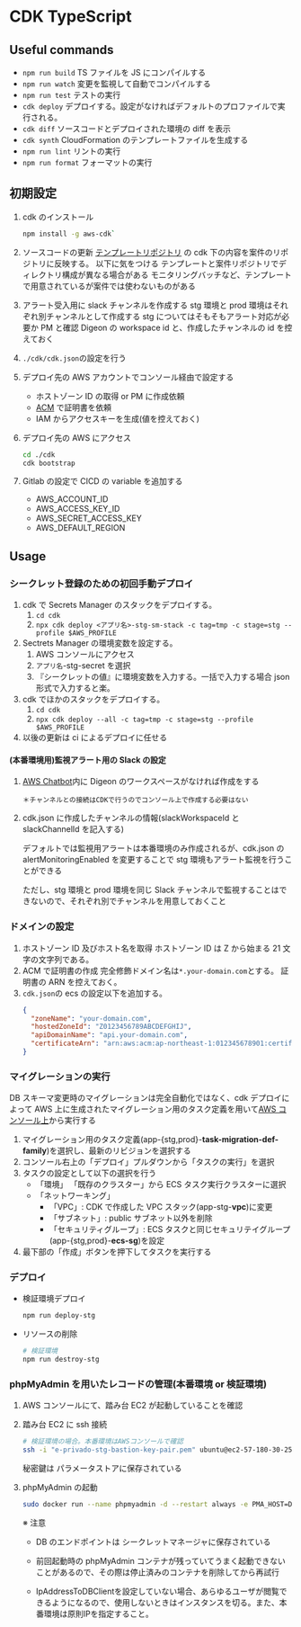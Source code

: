 # CDK TypeScript

## Useful commands

- `npm run build` TS ファイルを JS にコンパイルする
- `npm run watch` 変更を監視して自動でコンパイルする
- `npm run test` テストの実行
- `cdk deploy` デプロイする。設定がなければデフォルトのプロファイルで実行される。
- `cdk diff` ソースコードとデプロイされた環境の diff を表示
- `cdk synth` CloudFormation のテンプレートファイルを生成する
- `npm run lint` リントの実行
- `npm run format` フォーマットの実行

## 初期設定

1. cdk のインストール

   ```sh
   npm install -g aws-cdk`
   ```

2. ソースコードの更新
   [テンプレートリポジトリ](https://gitlab.com/digeon-inc/templates/cdk-ecs-rds-template) の cdk 下の内容を案件のリポジトリに反映する。
   以下に気をつける
   テンプレートと案件リポジトリでディレクトリ構成が異なる場合がある
   モニタリングバッチなど、テンプレートで用意されているが案件では使わないものがある

3. アラート受入用に slack チャンネルを作成する
   stg 環境と prod 環境はそれぞれ別チャンネルとして作成する
   stg についてはそもそもアラート対応が必要か PM と確認
   Digeon の workspace id と、作成したチャンネルの id を控えておく

4. `./cdk/cdk.json`の設定を行う

5. デプロイ先の AWS アカウントでコンソール経由で設定する

   - ホストゾーン ID の取得 or PM に作成依頼
   - [ACM](https://ap-northeast-1.console.aws.amazon.com/acm/home?region=ap-northeast-1#/certificates/request) で証明書を依頼
   - IAM からアクセスキーを生成(値を控えておく)

6. デプロイ先の AWS にアクセス

   ```sh
   cd ./cdk
   cdk bootstrap
   ```

7. Gitlab の設定で CICD の variable を追加する
   - AWS_ACCOUNT_ID
   - AWS_ACCESS_KEY_ID
   - AWS_SECRET_ACCESS_KEY
   - AWS_DEFAULT_REGION

## Usage

### シークレット登録のための初回手動デプロイ

1. cdk で Secrets Manager のスタックをデプロイする。
   1. `cd cdk`
   2. `npx cdk deploy <アプリ名>-stg-sm-stack -c tag=tmp -c stage=stg --profile $AWS_PROFILE`
2. Sectrets Manager の環境変数を設定する。
   1. AWS コンソールにアクセス
   2. `アプリ名`-stg-secret を選択
   3. 『シークレットの値』に環境変数を入力する。一括で入力する場合 json 形式で入力すると楽。
3. cdk でほかのスタックをデプロイする。
   1. `cd cdk`
   2. `npx cdk deploy --all -c tag=tmp -c stage=stg --profile $AWS_PROFILE`
4. 以後の更新は ci によるデプロイに任せる

#### (本番環境用)監視アラート用の Slack の設定

1. [AWS Chatbot](https://us-east-2.console.aws.amazon.com/chatbot/home?region=ap-northeast-1#/chat-clients)内に Digeon のワークスペースがなければ作成をする

   `＊チャンネルとの接続はCDKで行うのでコンソール上で作成する必要はない`

2. cdk.json に作成したチャンネルの情報(slackWorkspaceId と slackChannelId を記入する)

   デフォルトでは監視用アラートは本番環境のみ作成されるが、cdk.json の alertMonitoringEnabled を変更することで stg 環境もアラート監視を行うことができる

   ただし、stg 環境と prod 環境を同じ Slack チャンネルで監視することはできないので、それぞれ別でチャンネルを用意しておくこと

### ドメインの設定

1. ホストゾーン ID 及びホスト名を取得
   ホストゾーン ID は Z から始まる 21 文字の文字列である。
2. ACM で証明書の作成
   完全修飾ドメイン名は`*.your-domain.com`とする。
   証明書の ARN を控えておく。
3. `cdk.json`の ecs の設定以下を追加する。
   ```json
   {
     "zoneName": "your-domain.com",
     "hostedZoneId": "Z0123456789ABCDEFGHIJ",
     "apiDomainName": "api.your-domain.com",
     "certificateArn": "arn:aws:acm:ap-northeast-1:012345678901:certificate/xxxxxxxx-xxxx-xxxx-xxxx-xxxxxxxxxxxx"
   }
   ```

### マイグレーションの実行

DB スキーマ変更時のマイグレーションは完全自動化ではなく、cdk デプロイによって AWS 上に生成されたマイグレーション用のタスク定義を用いて[AWS コンソール上](https://ap-northeast-1.console.aws.amazon.com/ecs/v2/task-definitions?region=ap-northeast-1)から実行する

1. マイグレーション用のタスク定義(app-{stg,prod}-**task-migration-def-family**)を選択し、最新のリビジョンを選択する
2. コンソール右上の「デプロイ」プルダウンから「タスクの実行」を選択
3. タスクの設定として以下の選択を行う
   - 「環境」
     「既存のクラスター」から ECS タスク実行クラスターに選択
   - 「ネットワーキング」
     - 「VPC」: CDK で作成した VPC スタック(app-stg-**vpc**)に変更
     - 「サブネット」: public サブネット以外を削除
     - 「セキュリティグループ」: ECS タスクと同じセキュリテイグループ(app-{stg,prod}-**ecs-sg**)を設定
4. 最下部の「作成」ボタンを押下してタスクを実行する

### デプロイ

- 検証環境デプロイ

  ```sh
  npm run deploy-stg
  ```

- リソースの削除

  ```sh
  # 検証環境
  npm run destroy-stg
  ```

### phpMyAdmin を用いたレコードの管理(本番環境 or 検証環境)

1. AWS コンソールにて、踏み台 EC2 が起動していることを確認

2. 踏み台 EC2 に ssh 接続

   ```sh
   # 検証環境の場合。本番環境はAWSコンソールで確認
   ssh -i "e-privado-stg-bastion-key-pair.pem" ubuntu@ec2-57-180-30-253.ap-northeast-1.compute.amazonaws.com
   ```

   秘密鍵は パラメータストアに保存されている

3. phpMyAdmin の起動

   ```sh
   sudo docker run --name phpmyadmin -d --restart always -e PMA_HOST=DBのエンドポイント -p 8080:80 phpmyadmin/phpmyadmin
   ```

   ※ 注意
   * DB のエンドポイントは シークレットマネージャに保存されている

   * 前回起動時の phpMyAdmin コンテナが残っていてうまく起動できないことがあるので、その際は停止済みのコンテナを削除してから再試行

   * IpAddressToDBClientを設定していない場合、あらゆるユーザが閲覧できるようになるので、使用しないときはインスタンスを切る。また、本番環境は原則IPを指定すること。
